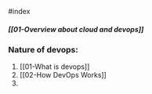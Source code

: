 #index 

##### [[01-Overview about cloud and devops]]


### Nature of devops:

1. [[01-What is devops]]
2. [[02-How DevOps Works]]
3. 